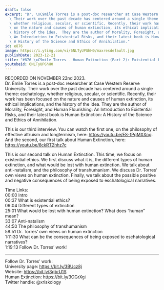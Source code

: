 ```yaml
---
draft: false
excerpt: "Dr. \xC9mile Torres is a post-doc researcher at Case Western Reserve University.\
  \ Their work over the past decade has centered around a single theme: eschatology,\
  \ whether religious, secular, or scientific. Recently, their work has been focused\
  \ on the nature and causes of human extinction, its ethical implications, and the\
  \ history of the idea.  They are the author of Morality, Foresight, and Human Flourishing:\
  \ An Introduction to Existential Risks, and their latest book is Human Extinction:\
  \ A History of the Science and Ethics of Annihilation."
id: e876
image: https://i.ytimg.com/vi/6NLTyUPGhH0/maxresdefault.jpg
publishDate: 2023-12-21
title: "#876 \xC9mile Torres - Human Extinction (Part 2): Existential Ethics"
youtubeid: 6NLTyUPGhH0
---
```

RECORDED ON NOVEMBER 22nd 2023.  
Dr. Émile Torres is a post-doc researcher at Case Western Reserve University. Their work over the past decade has centered around a single theme: eschatology, whether religious, secular, or scientific. Recently, their work has been focused on the nature and causes of human extinction, its ethical implications, and the history of the idea.  They are the author of Morality, Foresight, and Human Flourishing: An Introduction to Existential Risks, and their latest book is Human Extinction: A History of the Science and Ethics of Annihilation.

This is our third interview. You can watch the first one, on the philosophy of effective altruism and longtermism, here: https://youtu.be/ES-fPqMXXng. And the second, our first talk about Human Extinction, here: https://youtu.be/8ckRT2hhz7c

This is our second talk on Human Extinction. This time, we focus on existential ethics. We first discuss what it is, the different types of human extinction, and what would be lost with human extinction. We talk about anti-natalism, and the philosophy of transhumanism. We discuss Dr. Torres’ own views on human extinction. Finally, we talk about the possible positive and negative consequences of being exposed to eschatological narratives.

Time Links:  
00:00  Intro  
00:37  What is existential ethics?  
09:04  Different types of extinction  
25:01  What would be lost with human extinction? What does “human” mean?  
33:07  Anti-natalism  
44:50  The philosophy of transhumanism  
58:51  Dr. Torres’ own views on human extinction  
1:11:30  What can be the consequences of being exposed to eschatological narratives?  
1:19:13  Follow Dr. Torres’ work!

---

Follow Dr. Torres’ work:  
University page: https://bit.ly/3BUcz8j  
Website: https://bit.ly/3qbrU1S  
Human Extinction: https://bit.ly/3OGrXgi  
Twitter handle: @xriskology
